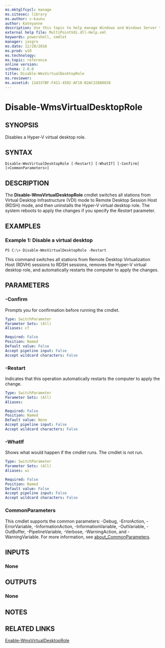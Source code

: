 ```yaml
---
ms.mktglfcycl: manage
ms.sitesec: library
ms.author: v-kaunu
author: Kateyanne
description: Use this topic to help manage Windows and Windows Server technologies with Windows PowerShell.
external help file: MultiPointVdi.dll-Help.xml
keywords: powershell, cmdlet
manager: jasgro
ms.date: 12/20/2016
ms.prod: w10
ms.technology: 
ms.topic: reference
online version: 
schema: 2.0.0
title: Disable-WmsVirtualDesktopRole
ms.reviewer:
ms.assetid: 11A337BF-F411-4502-AF18-B2AC32880838
---
```


# Disable-WmsVirtualDesktopRole

## SYNOPSIS
Disables a Hyper-V virtual desktop role.

## SYNTAX

```
Disable-WmsVirtualDesktopRole [-Restart] [-WhatIf] [-Confirm] [<CommonParameters>]
```

## DESCRIPTION
The **Disable-WmsVirtualDesktopRole** cmdlet switches all stations from Virtual Desktop Infrastructure (VDI) mode to Remote Desktop Session Host (RDSH) mode, and then uninstalls the Hyper-V virtual desktop role.
The system reboots to apply the changes if you specify the *Restart* parameter.

## EXAMPLES

### Example 1: Disable a virtual desktop
```
PS C:\> Disable-WmsVirtualDesktopRole -Restart
```

This command switches all stations from Remote Desktop Virtualization Host (RDVH) sessions to RDSH sessions, removes the Hyper-V virtual desktop role, and automatically restarts the computer to apply the changes.

## PARAMETERS

### -Confirm
Prompts you for confirmation before running the cmdlet.

```yaml
Type: SwitchParameter
Parameter Sets: (All)
Aliases: cf

Required: False
Position: Named
Default value: False
Accept pipeline input: False
Accept wildcard characters: False
```

### -Restart
Indicates that this operation automatically restarts the computer to apply the change.

```yaml
Type: SwitchParameter
Parameter Sets: (All)
Aliases: 

Required: False
Position: Named
Default value: None
Accept pipeline input: False
Accept wildcard characters: False
```

### -WhatIf
Shows what would happen if the cmdlet runs.
The cmdlet is not run.

```yaml
Type: SwitchParameter
Parameter Sets: (All)
Aliases: wi

Required: False
Position: Named
Default value: False
Accept pipeline input: False
Accept wildcard characters: False
```

### CommonParameters
This cmdlet supports the common parameters: -Debug, -ErrorAction, -ErrorVariable, -InformationAction, -InformationVariable, -OutVariable, -OutBuffer, -PipelineVariable, -Verbose, -WarningAction, and -WarningVariable. For more information, see [about_CommonParameters](http://go.microsoft.com/fwlink/?LinkID=113216).

## INPUTS

### None

## OUTPUTS

### None

## NOTES

## RELATED LINKS

[Enable-WmsVirtualDesktopRole](./Enable-WmsVirtualDesktopRole.md)


